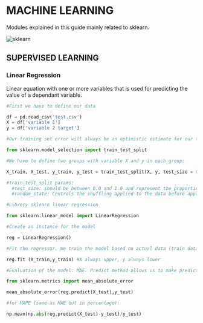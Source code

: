 # MACHINE LEARNING

Modules explained in this guide mainly related to sklearn.

![sklearn](https://user-images.githubusercontent.com/116038816/224510655-264a75d9-ce05-422e-82be-4cba53d60cf2.png)

## SUPERVISED LEARNING

### Linear Regression

Linear equation with one or more variables that is used for predicting the value of a dependant variable.

````python
#First we have to define our data

df = pd.read_csv('test.csv')
X = df['variable 1']
y = df['variable 2 target']

#Our training set error will always be an optimistic estimate for our test set error. Therefore we have to split our data into train data and test data:

from sklearn.model_selection import train_test_split

#We have to define two groups with variable X and y in each group:

X_train, X_test, y_train, y_test = train_test_split(X, y, test_size = 0.10, random_state = 4)

#train_test_split params:
  #test_size: should be between 0.0 and 1.0 and represent the proportion of the dataset to include in the test split. If None, the value is set to the  complement of the train size. If train_size is also None, it will be set to 0.25.
  #random_state: Controls the shuffling applied to the data before applying the split

#Librery sklearn linear regression

from sklearn.linear_model import LinearRegression

#Create an instance for the model

reg = LinearRegression()

#Fit the regressor. We train the model based on actual data (train data). It is always done with train data

reg.fit (X_train,y_train) #X always upper, y always lower

#Evaluation of the model: MAE. Predict method allows us to make predictions using our model.

from sklearn.metrics import mean_absolute_error

mean_absolute_error(reg.predict(X_test),y_test)

#for MAPE (same as MAE but in percentage):

np.mean(np.abs(reg.predict(X_test)-y_test)/y_test)






